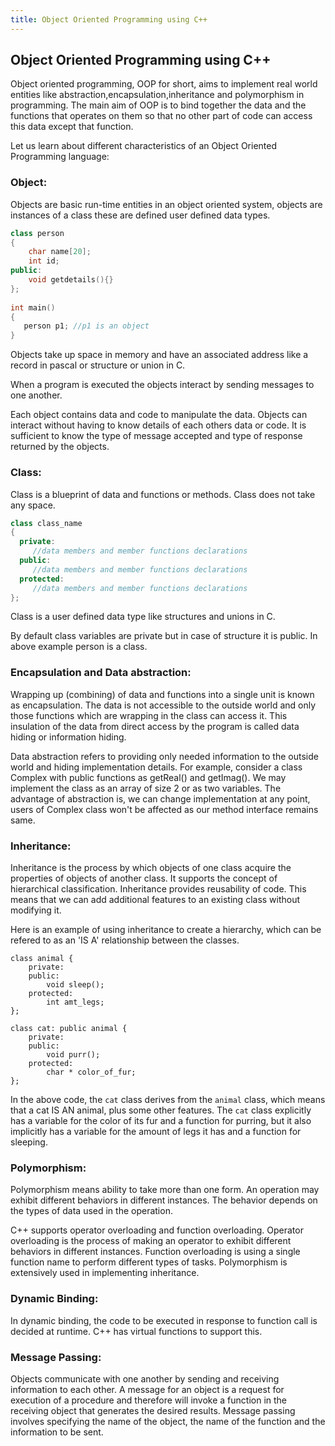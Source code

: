 ```yaml
---
title: Object Oriented Programming using C++
---
```


## Object Oriented Programming using C++

Object oriented programming, OOP for short, aims to implement real world entities like abstraction,encapsulation,inheritance and polymorphism in programming. The main aim of OOP is to bind together the data and the functions that operates on them so that no other part of code can access this data except that function.

Let us learn about different characteristics of an Object Oriented Programming language:

### Object:
Objects are basic run-time entities in an object oriented system, objects are instances of a class these are defined user defined data types.

```cpp
class person
{
    char name[20];
    int id;
public:
    void getdetails(){}
};
 
int main()
{
   person p1; //p1 is an object 
}
```
Objects take up space in memory and have an associated address like a record in pascal or structure or union in C.

When a program is executed the objects interact by sending messages to one another.

Each object contains data and code to manipulate the data. Objects can interact without having to know details of each others data or code. It is sufficient to know the type of message accepted and type of response returned by the objects.

### Class: 
Class is a blueprint of data and functions or methods. Class does not take any space.
```cpp
class class_name
{
  private:
     //data members and member functions declarations
  public:
     //data members and member functions declarations
  protected:
     //data members and member functions declarations
};
```
Class is a user defined data type like structures and unions in C.

By default class variables are private but in case of structure it is public. In above example person is a class.

### Encapsulation and Data abstraction:
Wrapping up (combining) of data and functions into a single unit is known as encapsulation. The data is not accessible to the outside world and only those functions which are wrapping in the class can access it. This insulation of the data from direct access by the program is called data hiding or information hiding.

Data abstraction refers to providing only needed information to the outside world and hiding implementation details. For example, consider a class Complex with public functions as getReal() and getImag(). We may implement the class as an array of size 2 or as two variables. The advantage of abstraction is, we can change implementation at any point, users of Complex class won't be affected as our method interface remains same. 

### Inheritance:
Inheritance is the process by which objects of one class acquire the properties of objects of another class. It supports the concept of hierarchical classification. Inheritance provides reusability of code. This means that we can add additional features to an existing class without modifying it.

Here is an example of using inheritance to create a hierarchy, which can be refered to as an 'IS A' relationship between the classes.
```
class animal { 
    private:
    public:
        void sleep();
    protected: 
        int amt_legs;
};

class cat: public animal {
    private:
    public:
        void purr();
    protected:
        char * color_of_fur;
};
```
In the above code, the `cat` class derives from the `animal` class, which means that a cat IS AN animal, plus some other features. The `cat` class explicitly has a variable for the color of its fur and a function for purring, but it also implicitly has a variable for the amount of legs it has and a function for sleeping.

### Polymorphism:
Polymorphism means ability to take more than one form. An operation may exhibit different behaviors in different instances. The behavior depends on the types of data used in the operation.

C++ supports operator overloading and function overloading. Operator overloading is the process of making an operator to exhibit different behaviors in different instances. Function overloading is using a single function name to perform different types of tasks. Polymorphism is extensively used in implementing inheritance.

### Dynamic Binding:
In dynamic binding, the code to be executed in response to function call is decided at runtime. C++ has virtual functions to support this.

### Message Passing: 
Objects communicate with one another by sending and receiving information to each other. A message for an object is a request for execution of a procedure and therefore will invoke a function in the receiving object that generates the desired results. Message passing involves specifying the name of the object, the name of the function and the information to be sent.
